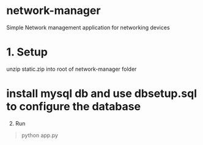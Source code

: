 # network-manager

Simple Network management application for networking devices

# 1. Setup

unzip static.zip into root of network-manager folder

# install mysql db and use dbsetup.sql to configure the database

2. Run

> python app.py
